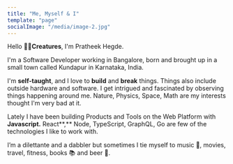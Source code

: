 ```yaml
---
title: "Me, Myself & I"
template: "page"
socialImage: "/media/image-2.jpg"
---
```


Hello 👋🏻**Creatures**, I'm Pratheek Hegde.

I'm a Software Developer working in Bangalore, born and brought up in a small town called Kundapur in Karnataka, India. 

I'm  **self-taught**, and I love to **build** and **break** things. Things also include outside hardware and software. I get intrigued and fascinated by observing things happening around me. Nature, Physics, Space, Math are my interests thought I'm very bad at it.

Lately I have been building Products and Tools on the Web Platform with **Javascript.** React**,** Node, TypeScript, GraphQL, Go are few of the technologies I like to work with.

I’m a dilettante and a dabbler but sometimes I tie myself to music 🎤, movies, travel, fitness, books 📚 and beer 🍺.